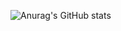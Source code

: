 ![Anurag's GitHub stats](https://github-readme-stats.vercel.app/api?username=halfcement&show_icons=true&theme=dracula)


